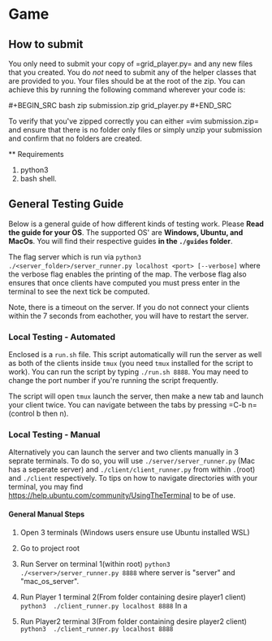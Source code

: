# Game
## How to submit
   You only need to submit your copy of =grid_player.py= and any new
   files that you created. You do *not* need to submit any of the helper
   classes that are provided to you. Your files should be at the root of
   the zip. You can achieve this by running the following command wherever
   your code is:

   #+BEGIN_SRC bash
     zip submission.zip grid_player.py 
   #+END_SRC

   To verify that you've zipped correctly you can either =vim submission.zip=
   and ensure that there is no folder only files or simply unzip your submission
   and confirm that no folders are created.

** Requirements
1. python3
2. bash shell.

## General Testing Guide
Below is a general guide of how different kinds of testing work. Please **Read the guide for your OS**. The supported OS' are **Windows, Ubuntu, and MacOs**. You will find their respective guides **in the `./guides` folder**.

The flag server which is run via `python3 ./<server_folder>/server_runner.py localhost <port> [--verbose]` where the verbose flag enables the printing of the map.
The verbose flag also ensures that once clients have computed you must press enter in the terminal to see the next tick be computed.

Note, there is a timeout on the server. If you do not connect your clients within the 
7 seconds from eachother, you will have to restart the server.

### Local Testing - Automated
   Enclosed is a `run.sh` file. This script automatically will run the server
   as well as both of the clients inside `tmux` (you need `tmux` installed for
   the script to work). You can run the script by typing `./run.sh 8888`. You 
   may need to change the port number if you're running the script frequently.

   The script will open `tmux` launch the server, then make a new tab and launch
   your client twice. You can navigate between the tabs by pressing =C-b n= (control b then n).

### Local Testing - Manual
   Alternatively you can launch the server and two clients manually in 3 seprate terminals.
   To do so, you will use `./server/server_runner.py` (Mac has a seperate server) and `./client/client_runner.py`
   from within `.`(root) and `./client` respectively.
   To tips on how to navigate directories with your terminal, you may find https://help.ubuntu.com/community/UsingTheTerminal 
   to be of use.

#### General Manual Steps
1. Open 3 terminals (Windows users ensure use Ubuntu installed WSL)

2. Go to project root

3. Run Server on terminal 1(within root)
   `python3  ./<server>/server_runner.py 8888` where server is "server" and "mac_os_server".

4. Run Player 1 terminal 2(From folder containing desire player1 client)
   `python3  ./client_runner.py localhost 8888` In a 

5. Run Player2 terminal 3(From folder containing desire player2 client)
   `python3  ./client_runner.py localhost 8888`
